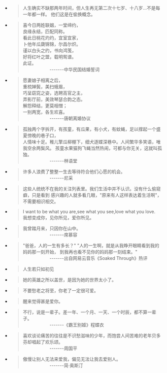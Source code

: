 * > 人生确实不缺那两年时间，但人生再无第二次十七岁、十八岁...不是每一年都一样。
    他们这是在偷换概念。
    
* > 喜今日两姓联姻，一堂缔约，  
    良缘永结，匹配同称。  
    看此日桃花灼灼，宜室宜家，  
    卜他年瓜瓞锦锦，尔昌尔炽。  
    谨以白头之约，书向鸿笺，  
    好将红叶之盟，载明鸳谱。  
    此证。  
    &emsp;&emsp;&emsp;&emsp;&emsp;&emsp;-------中华民国结婚誓词
    
* > 愿妻娘子相离之后，  
    重梳婵鬓，美扫蛾眉，  
    巧呈窈窕之姿，选聘高官之主，  
    弄影厅前，美效琴瑟合韵之态。  
    解怨释结，更莫相憎；  
    一别两宽，各生欢喜。  
    &emsp;&emsp;&emsp;&emsp;&emsp;&emsp;-------唐朝离婚协议
    
* > 孤独两个字拆开，有孩童，有瓜果，有小犬，有蚊蝇，足以撑起一个盛夏傍晚的巷子口，  
    人情味十足。稚儿擎瓜柳棚下，细犬逐蝶深巷中。人间繁华多笑语，唯我空余两鬓风。
    孩童水果猫狗飞蝇当然热闹，可都与你无关，这就叫孤独。  
    &emsp;&emsp;&emsp;&emsp;&emsp;&emsp;-------林语堂
    
* > 许多人浪费了整整一生去等待符合他们心愿的机会。  
    &emsp;&emsp;&emsp;&emsp;&emsp;&emsp;-------尼采
    
* > 这些人统统不在我的关注列表里。我们生活中并不认识。没有什么偷窥癖，只是看到
    感兴趣的人就多看几眼，"原来有人这样表达着生活啊"，不需要相识相交。
    
* > I want to be what you are,see what you see,love what you love.  
    我想变成你，见你所见，爱你所见。
    
* > 我曾踏月来，只因你在山中。  
    &emsp;&emsp;&emsp;&emsp;&emsp;&emsp;-------席慕容
    
* > "爸爸，人的一生有多长？" "人的一生啊，就是从我睁开眼睛看到我的妈妈那一刻开始，
     到我再也看不见你的妈妈那一刻结束。"  
     &emsp;&emsp;&emsp;&emsp;&emsp;&emsp;-------出自网易云音乐《Soaked Through》热评  
 
* > 人生若只如初见
 
* > 她的英雄之所以盖世，是因为她的世界太小了。

* > 不要愁老之将至，你老了一定很可爱。

* > 醒来觉得甚是爱你。

* > 不行，说是一辈子。差一年、一个月、一天、一个时辰，都不算一辈子。  
    &emsp;&emsp;&emsp;&emsp;&emsp;&emsp;-------《霸王别姬》程蝶衣
    
* > 喜欢谈论痛苦的往往是不识愁滋味的少年，而饱尝人间苦难的老年贝多芬却唱起了欢乐颂。  
    &emsp;&emsp;&emsp;&emsp;&emsp;&emsp;-------周国平
    
* > 傲慢让别人无法来爱我，偏见无法让我去爱别人。  
    &emsp;&emsp;&emsp;&emsp;&emsp;&emsp;-------简·奥斯汀                                           